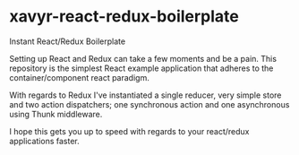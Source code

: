 # xavyr-react-redux-boilerplate
Instant React/Redux Boilerplate

Setting up React and Redux can take a few moments and be a pain. This repository is the simplest React example application that adheres to the container/component react paradigm.

With regards to Redux I've instantiated a single reducer, very simple store and two action dispatchers; one synchronous action and one asynchronous using Thunk middleware.

I hope this gets you up to speed with regards to your react/redux applications faster. 
